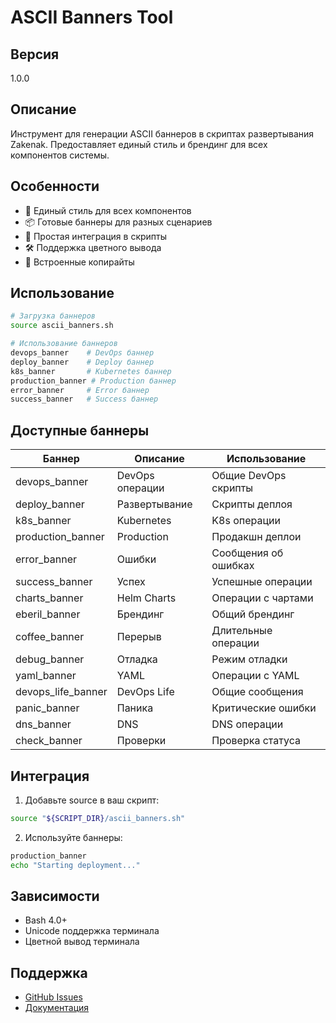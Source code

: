 # ASCII Banners Tool

## Версия
1.0.0

## Описание
Инструмент для генерации ASCII баннеров в скриптах развертывания Zakenak. Предоставляет единый стиль и брендинг для всех компонентов системы.

## Особенности
- 🎨 Единый стиль для всех компонентов
- 📦 Готовые баннеры для разных сценариев
- 🔄 Простая интеграция в скрипты
- 🛠 Поддержка цветного вывода
- 📝 Встроенные копирайты

## Использование
```bash
# Загрузка баннеров
source ascii_banners.sh

# Использование баннеров
devops_banner    # DevOps баннер
deploy_banner    # Deploy баннер
k8s_banner       # Kubernetes баннер
production_banner # Production баннер
error_banner     # Error баннер
success_banner   # Success баннер
```

## Доступные баннеры
| Баннер | Описание | Использование |
|--------|-----------|--------------|
| devops_banner | DevOps операции | Общие DevOps скрипты |
| deploy_banner | Развертывание | Скрипты деплоя |
| k8s_banner | Kubernetes | K8s операции |
| production_banner | Production | Продакшн деплои |
| error_banner | Ошибки | Сообщения об ошибках |
| success_banner | Успех | Успешные операции |
| charts_banner | Helm Charts | Операции с чартами |
| eberil_banner | Брендинг | Общий брендинг |
| coffee_banner | Перерыв | Длительные операции |
| debug_banner | Отладка | Режим отладки |
| yaml_banner | YAML | Операции с YAML |
| devops_life_banner | DevOps Life | Общие сообщения |
| panic_banner | Паника | Критические ошибки |
| dns_banner | DNS | DNS операции |
| check_banner | Проверки | Проверка статуса |

## Интеграция
1. Добавьте source в ваш скрипт:
```bash
source "${SCRIPT_DIR}/ascii_banners.sh"
```

2. Используйте баннеры:
```bash
production_banner
echo "Starting deployment..."
```

## Зависимости
- Bash 4.0+
- Unicode поддержка терминала
- Цветной вывод терминала

## Поддержка
- [GitHub Issues](https://github.com/i8megabit/zakenak/issues)
- [Документация](../../docs/)